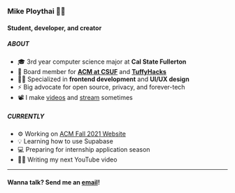 ### Mike Ploythai 🤙🏼

#### Student, developer, and creator

##### ABOUT
- 🎓 3rd year computer science major at **Cal State Fullerton**
- 🏢 Board member for [**ACM at CSUF**](https://acmcsuf.com) and [**TuffyHacks**](https://tuffyhacks.com)
- 💪🏼 Specialized in **frontend development** and **UI/UX design**
- ⚡ Big advocate for open source, privacy, and forever-tech
- 📽 I make [videos](https://youtube.com/channel/UCCM4FmUaCVo2928Yvg-G8rA) and [stream](https://twitch.tv/mikeploythai) sometimes

##### CURRENTLY
- ⚙ Working on [ACM Fall 2021 Website](https://acm-beta.vercel.app)
- 💡 Learning how to use Supabase
- 💻 Preparing for internship application season
- ✍🏼 Writing my next YouTube video

***

#### Wanna talk? Send me an [email](mailto:mike@mikeploythai.com)!
